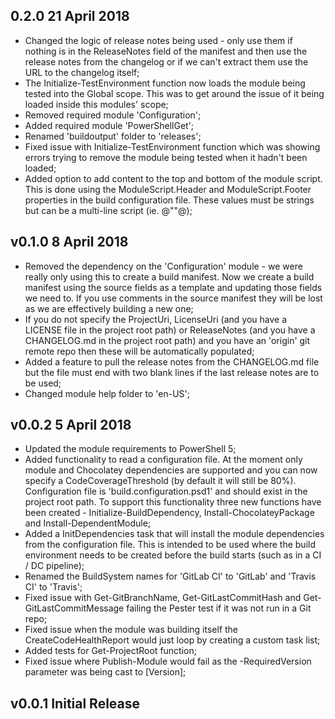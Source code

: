 ## 0.2.0 21 April 2018
* Changed the logic of release notes being used - only use them if nothing is in the ReleaseNotes field of the manifest and then use the release notes from the changelog or if we can't extract them use the URL to the changelog itself;
* The Initialize-TestEnvironment function now loads the module being tested into the Global scope. This was to get around the issue of it being loaded inside this modules' scope;
* Removed required module 'Configuration';
* Added required module 'PowerShellGet';
* Renamed 'buildoutput' folder to 'releases';
* Fixed issue with Initialize-TestEnvironment function which was showing errors trying to remove the module being tested when it hadn't been loaded;
* Added option to add content to the top and bottom of the module script. This is done using the ModuleScript.Header and ModuleScript.Footer properties in the build configuration file. These values must be strings but can be a multi-line script (ie. @"<CONTENT>"@);
 
## v0.1.0 8 April 2018
* Removed the dependency on the 'Configuration' module - we were really only using this to create a build manifest. Now we create a build manifest using the source fields as a template and updating those fields we need to. If you use comments in the source manifest they will be lost as we are effectively building a new one;
* If you do not specify the ProjectUri, LicenseUri (and you have a LICENSE file in the project root path) or ReleaseNotes (and you have a CHANGELOG.md in the project root path) and you have an 'origin' git remote repo then these will be automatically populated;
* Added a feature to pull the release notes from the CHANGELOG.md file but the file must end with two blank lines if the last release notes are to be used;
* Changed module help folder to 'en-US';

## v0.0.2 5 April 2018
* Updated the module requirements to PowerShell 5;
* Added functionality to read a configuration file. At the moment only module and Chocolatey dependencies are supported and you can now specify a CodeCoverageThreshold (by default it will still be 80%). Configuration file is 'build.configuration.psd1' and should exist in the project root path. To support this functionality three new functions have been created - Initialize-BuildDependency, Install-ChocolateyPackage and Install-DependentModule;
* Added a InitDependencies task that will install the module dependencies from the configuration file. This is intended to be used where the build environment needs to be created before the build starts (such as in a CI / DC pipeline);
* Renamed the BuildSystem names for 'GitLab CI' to 'GitLab' and 'Travis CI' to 'Travis';
* Fixed issue with Get-GitBranchName, Get-GitLastCommitHash and Get-GitLastCommitMessage failing the Pester test if it was not run in a Git repo;
* Fixed issue when the module was building itself the CreateCodeHealthReport would just loop by creating a custom task list;
* Added tests for Get-ProjectRoot function;
* Fixed issue where Publish-Module would fail as the -RequiredVersion parameter was being cast to [Version];

## v0.0.1 Initial Release